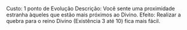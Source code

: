 Custo: 1 ponto de Evolução
Descrição: Você sente uma proximidade estranha àqueles que estão mais próximos ao Divino.
Efeito: Realizar a quebra para o reino Divino (Existência 3 até 10) fica mais fácil.